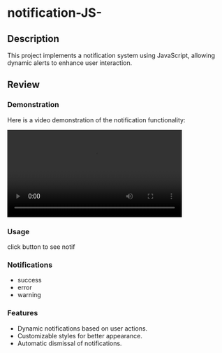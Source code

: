# notification-JS-  

## Description  
This project implements a notification system using JavaScript, allowing dynamic alerts to enhance user interaction.  

## Review  
### Demonstration  
Here is a video demonstration of the notification functionality:  

<video width="400" controls>  
  <source src="[./review.mp4](https://github.com/user-attachments/assets/1eec2aa4-24d8-46ef-b162-58a4bed43659)" type="video/mp4">  
  Your browser does not support the video tag.  
</video>  

### Usage  
click button to see notif

### Notifications 
- success  
- error 
- warning

### Features  
- Dynamic notifications based on user actions.  
- Customizable styles for better appearance.  
- Automatic dismissal of notifications.
